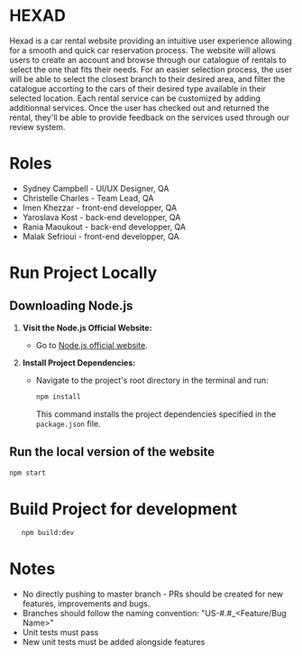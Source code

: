 # HEXAD

Hexad is a car rental website providing an intuitive user experience allowing for a smooth and quick car reservation process. The website will allows users to create an account and browse through our catalogue of rentals to select the one that fits their needs. For an easier selection process, the user will be able to select the closest branch to their desired area, and filter the catalogue accorting to the cars of their desired type available in their selected location. Each rental service can be customized by adding additionnal services. Once the user has checked out and returned the rental, they'll be able to provide feedback on the services used through our review system.

 
# Roles
- Sydney Campbell - UI/UX Designer, QA
- Christelle Charles - Team Lead, QA
- Imen Khezzar - front-end developper, QA
- Yaroslava Kost - back-end developper, QA
- Rania Maoukout - back-end developper, QA
- Malak Sefrioui - front-end developper, QA

# Run Project Locally

## Downloading Node.js

1. **Visit the Node.js Official Website:**
   - Go to [Node.js official website](https://nodejs.org/).

2. **Install Project Dependencies:**
   - Navigate to the project's root directory in the terminal and run:
     ```bash
     npm install
     ```
     This command installs the project dependencies specified in the `package.json` file.

## Run the local version of the website
 ```bash
 npm start
 ```

# Build Project for development
 ```bash
    npm build:dev
```

# Notes
- No directly pushing to master branch - PRs should be created for new features, improvements and bugs.
- Branches should follow the naming convention: "US-#.#_<Feature/Bug Name>"
- Unit tests must pass
- New unit tests must be added alongside features
